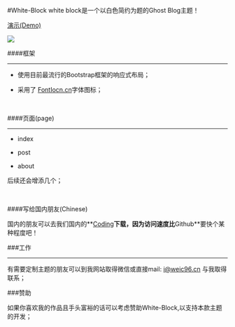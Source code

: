 #White-Block
white block是一个以白色简约为题的Ghost Blog主题！

[演示(Demo)](http://weic.ghost.io)

![](https://github.com/Weic96/Whie-Block/blob/master/white-block.jpg)

####框架
<hr>

* 使用目前最流行的Bootstrap框架的响应式布局；

* 采用了 [FontIocn.cn](http://iconfont.cn)字体图标；

<br>

####页面(page)
<hr>

* index

* post

* about

后续还会增添几个；

<br>

####写给国内朋友(Chinese)

国内的朋友可以去我们国内的**[Coding](https://coding.net/u/Weic/p/White-Block/git)**下载，因为访问速度比**Github**要快个某种程度吧！

###工作
<hr>

有需要定制主题的朋友可以到我网站取得微信或直接mail:   i@weic96.cn 与我取得联系；

###赞助

如果你喜欢我的作品且手头富裕的话可以考虑赞助White-Block,以支持本款主题的开发；
